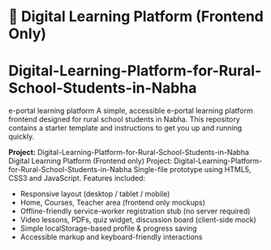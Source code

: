 # 📘 Digital Learning Platform (Frontend Only)
# Digital-Learning-Platform-for-Rural-School-Students-in-Nabha
e-portal learning platform
A simple, accessible e-portal learning platform frontend designed for rural school students in Nabha. This repository contains a starter template and instructions to get you up and running quickly.

**Project:** Digital-Learning-Platform-for-Rural-School-Students-in-Nabha  
Digital Learning Platform (Frontend only)
Project: Digital-Learning-Platform-for-Rural-School-Students-in-Nabha
Single-file prototype using HTML5, CSS3 and  JavaScript.
Features included:
- Responsive layout (desktop / tablet / mobile)
- Home, Courses, Teacher area (frontend only mockups)
- Offline-friendly service-worker registration stub (no server required)
- Video lessons, PDFs, quiz widget, discussion board (client-side mock)
- Simple localStorage-based profile & progress saving
- Accessible markup and keyboard-friendly interactions
